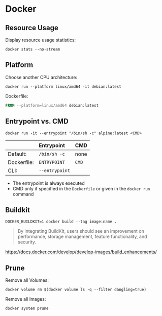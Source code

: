 # Docker

## Resource Usage

Display resource usage statistics:

```shell
docker stats --no-stream
```

## Platform

Choose another CPU architecture:

```shell
docker run --platform linux/amd64 -it debian:latest
```

Dockerfile:

```Dockerfile
FROM --platform=linux/amd64 debian:latest
```

## Entrypoint vs. CMD

```shell
docker run -it --entrypoint "/bin/sh -c" alpine:latest <CMD>
```

|             | Entrypoint     | CMD    |
| ----------- | :------------- | :----- |
| Default:    | `/bin/sh -c`   | none   |
| Dockerfile: | `ENTRYPOINT`   | `CMD`  |
| CLI:        | `--entrypoint` |        |

* The entrypoint is always executed
* CMD only if specified in the `Dockerfile` or given in the `docker run` command

## Buildkit

```shell
DOCKER_BUILDKIT=1 docker build --tag image:name .
```

> By integrating BuildKit, users should see an improvement on performance, storage management, feature functionality, and security.

https://docs.docker.com/develop/develop-images/build_enhancements/

## Prune

Remove all Volumes:

```shell
docker volume rm $(docker volume ls -q --filter dangling=true)
```

Remove all Images:

```shell
docker system prune
```
